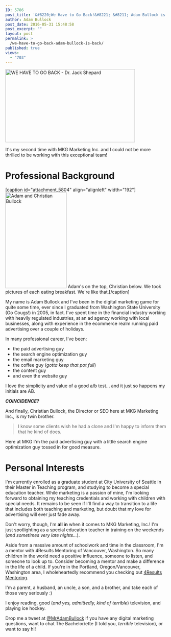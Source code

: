 ```yaml
---
ID: 5786
post_title: '&#8220;We Have to Go Back!&#8221; &#8211; Adam Bullock is BACK'
author: Adam Bullock
post_date: 2016-05-31 15:48:58
post_excerpt: ""
layout: post
permalink: >
  /we-have-to-go-back-adam-bullock-is-back/
published: true
views:
  - "703"
---
```

<a href="/wp-content/uploads/2016/05/lost-we-have-to-go-back.gif" rel="attachment wp-att-5787"><img class="aligncenter size-full wp-image-5787" src="/wp-content/uploads/2016/05/lost-we-have-to-go-back.gif" alt="WE HAVE TO GO BACK - Dr. Jack Shepard" width="406" height="229" /></a>

It's my second time with MKG Marketing Inc. and I could not be more thrilled to be working with this exceptional team!
<h1>Professional Background</h1>
[caption id="attachment_5804" align="alignleft" width="192"]<a href="/wp-content/uploads/2016/05/twins.png" rel="attachment wp-att-5804"><img class="size-medium wp-image-5804" src="/wp-content/uploads/2016/05/twins-192x300.png" alt="Adam and Christian Bullock" width="192" height="300" /></a> Adam's on the top, Christian below. We took pictures of each eating breakfast. We're like that.[/caption]

My name is Adam Bullock and I've been in the digital marketing game for quite some time, ever since I graduated from Washington State University (Go Cougs!) in 2005, in fact. I've spent time in the financial industry working with heavily regulated industries, at an ad agency working with local businesses, along with experience in the ecommerce realm running paid advertising over a couple of holidays.

In many professional career, I've been:
<ul>
	<li>the paid advertising guy</li>
	<li>the search engine optimization guy</li>
	<li>the email marketing guy</li>
	<li>the coffee guy (<em>gotta keep that pot full</em>)</li>
	<li>the content guy</li>
	<li>and even the website guy</li>
</ul>
I love the simplicity and value of a good a/b test... and it just so happens my initials are AB.

<em><strong>COINCIDENCE?</strong></em>

And finally, Christian Bullock, the Director or SEO here at MKG Marketing Inc., is my twin brother.
<blockquote>I know some clients wish he had a clone and I'm happy to inform them that he kind of does.</blockquote>
Here at MKG I'm the paid advertising guy with a little search engine optimization guy tossed in for good measure.
<h1>Personal Interests</h1>
I'm currently enrolled as a graduate student at City University of Seattle in their Master in Teaching program, and studying to become a special education teacher. While marketing is a passion of mine, I'm looking forward to obtaining my teaching credentials and working with children with special needs. It remains to be seen if I'll find a way to transition to a life that includes both teaching and marketing, but doubt that my love for advertising will ever just fade away.

Don't worry, though, I'm <strong>all in</strong> when it comes to MKG Marketing, Inc.! I'm just spotlighting as a special education teacher in training on the weekends (<em>and sometimes very late nights...</em>).

Aside from a massive amount of schoolwork and time in the classroom, I'm a mentor with 4Results Mentoring of Vancouver, Washington. So many children in the world need a positive influence, someone to listen, and someone to look up to. Consider becoming a mentor and make a difference in the life of a child. If you're in the Portland, Oregon/Vancouver, Washington area, I wholeheartedly recommend you checking out <a href="http://www.4resultsmentoring.org/">4Results Mentoring</a>.

I'm a parent, a husband, an uncle, a son, and a brother, and take each of those very seriously :)

I enjoy reading, good (<em>and yes, admittedly, kind of terrible</em>) television, and playing ice hockey.

Drop me a tweet at <a href="http://www.twitter.com/MrAdamBullock" target="_blank">@MrAdamBullock</a> if you have any digital marketing questions, want to chat The Bachelor/ette (I told you, <em>terrible</em> television), or want to say hi!